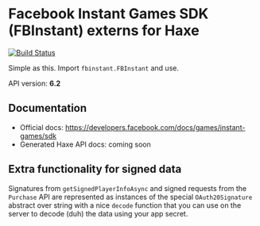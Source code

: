 # Facebook Instant Games SDK (FBInstant) externs for Haxe

[![Build Status](https://travis-ci.org/nadako/hxfbinstant.svg?branch=master)](https://travis-ci.org/nadako/hxfbinstant)

Simple as this. Import `fbinstant.FBInstant` and use.

API version: **6.2**

## Documentation

 * Official docs: https://developers.facebook.com/docs/games/instant-games/sdk
 * Generated Haxe API docs: coming soon

## Extra functionality for signed data

Signatures from `getSignedPlayerInfoAsync` and signed requests from the `Purchase` API are represented as instances
of the special `OAuth20Signature` abstract over string with a nice `decode` function that you can use on the server
to decode (duh) the data using your app secret.
